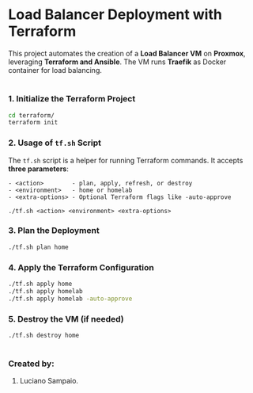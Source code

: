 # Load Balancer Deployment with Terraform

This project automates the creation of a **Load Balancer VM** on **Proxmox**, leveraging **Terraform and Ansible**. The VM runs **Traefik** as Docker container for load balancing.

#
### 1. Initialize the Terraform Project

```bash
cd terraform/
terraform init
```

### 2. Usage of `tf.sh` Script

The `tf.sh` script is a helper for running Terraform commands. It accepts **three parameters**:

```text
- <action>        - plan, apply, refresh, or destroy
- <environment>   - home or homelab
- <extra-options> - Optional Terraform flags like -auto-approve

./tf.sh <action> <environment> <extra-options>
```

### 3. Plan the Deployment
```bash
./tf.sh plan home
```

### 4. Apply the Terraform Configuration
```bash
./tf.sh apply home
./tf.sh apply homelab
./tf.sh apply homelab -auto-approve
```

### 5. Destroy the VM (if needed)
```bash
./tf.sh destroy home
```

#
### Created by:

1. Luciano Sampaio.
